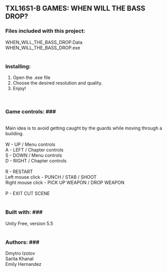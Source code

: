 ## TXL16S1-B GAMES: WHEN WILL THE BASS DROP? ##

### Files included with this project: ###
WHEN_WILL_THE_BASS_DROP.Data<br>
WHEN_WILL_THE_BASS_DROP.exe<br>
<br>

### Installing: ###
1. Open the .exe file<br>
2. Choose the desired resolution and quality.<br>
3. Enjoy!<br>
<br>

### Game controls: ###<br>
<br>
Main idea is to avoid getting caught by the guards while moving through a building.<br>
<br>
W - UP / Menu controls<br>
A - LEFT / Chapter controls<br>
S - DOWN / Menu controls<br>
D - RIGHT / Chapter controls<br>
<br>
R - RESTART
<br>
Left mouse click - PUNCH / STAB / SHOOT<br>
Right mouse click - PICK UP WEAPON / DROP WEAPON<br>
<br>
P - EXIT CUT SCENE <br>
<br>

### Built with: ###<br>
Unity Free, version 5.5<br>
<br>

### Authors: ###<br>
Dmytro Izotov<br>
Sarita Khanal<br>
Emily Hernandez








